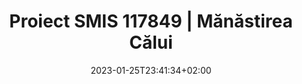 ---
title: "Proiect SMIS 117849 | Mănăstirea Călui"
keywords: ["Manastirea Calui"]
date: 2023-01-25T23:41:34+02:00
draft: false
type: page
layout: proiect2
slug: "/proiect-smis-117849"
sitemap_exclude: false

sitemap:
  changefreq: weekly
  filename: sitemap.xml
  priority: 1
  

#----------------------------------------------------/
# Page
#----------------------------------------------------/
page:
  title: "Proiect <span>SMIS </span>117849"

---